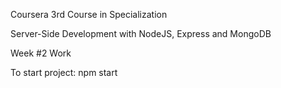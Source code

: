 Coursera 3rd Course in Specialization

Server-Side Development with NodeJS, Express and MongoDB

Week #2 Work

To start project: npm start